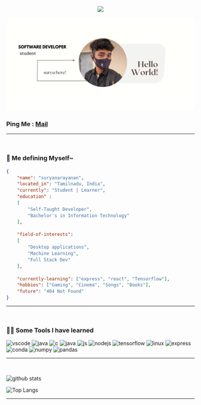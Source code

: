 <p align="center">
  <img src="https://capsule-render.vercel.app/api?text=welcome!&animation=fadeIn&type=waving&color=gradient&height=100" />
</p>
<a href="https://suryanarayanandv.github.io/suryanarayananwebsite/" target="_blank"><img src="./public/forProfile.png" style="border-radius:10px;"></a>

### Ping Me : <a href="mailto:dbvenkat857@gmail.com">Mail</a>
<hr /><br />

<!-- don't complaint its left here intentionally -->
### 🛀 Me defining Myself~

```json
{
    "name": "suryanarayanan",
    "located_in": "Tamilnadu, India",
    "currently": "Student | Learner",
    "education" : 
    [
        "Self-Taught Developer",
        "Bachelor's in Information Technology"
    ],

    "field-of-interests": 
    [
        "Desktop applications",
        "Machine Learning",
        "Full Stack Dev"
    ],

    "currently-learning": ["express", "react", "Tensorflow"],
    "hobbies": ["Gaming", "Cinema", "Songs", "Books"],
    "future": "404 Not Found"
}
```
<hr /><br />

### 👨‍💻 Some Tools I have learned
<p align="left">
<img src="https://cdn.jsdelivr.net/gh/devicons/devicon/icons/vscode/vscode-original.svg" alt="vscode" width="35" height="35"/>
<img src="https://cdn.jsdelivr.net/gh/devicons/devicon/icons/python/python-original.svg" alt="java" width="35" height="35"/>
<img src="https://cdn.jsdelivr.net/gh/devicons/devicon/icons/c/c-line.svg" alt="c" width="35" height="35"/>
<img src="https://cdn.jsdelivr.net/gh/devicons/devicon/icons/java/java-original.svg" alt="java" width="35" height="35"/>
<img src="https://cdn.jsdelivr.net/gh/devicons/devicon/icons/javascript/javascript-plain.svg" alt="js" width="35" height="35"/>
<img src="https://cdn.jsdelivr.net/gh/devicons/devicon/icons/nodejs/nodejs-plain.svg" alt="nodejs" width="35" height="35"/>
<img src="https://cdn.jsdelivr.net/gh/devicons/devicon/icons/tensorflow/tensorflow-original.svg" alt="tensorflow" width="35" height="35"/>
<img src="https://cdn.jsdelivr.net/gh/devicons/devicon/icons/linux/linux-original.svg" alt="linux" width="35" height="35"/>
<img src="https://cdn.jsdelivr.net/gh/devicons/devicon/icons/express/express-original.svg" alt="express" width="35" height="35"/>
<img src="https://cdn.jsdelivr.net/gh/devicons/devicon/icons/anaconda/anaconda-original.svg" alt="conda" width="35" height="35"/>
<img src="https://cdn.jsdelivr.net/gh/devicons/devicon/icons/numpy/numpy-original.svg" alt="numpy" width="35" height="35"/>
<img src="https://cdn.jsdelivr.net/gh/devicons/devicon/icons/pandas/pandas-original.svg" alt="pandas" width="35" height="35"/>
</p>

<hr /><br />

![github stats](https://github-readme-stats.vercel.app/api?username=suryanarayanandv&show_icons=true&theme=dark)

![Top Langs](https://github-readme-stats.vercel.app/api/top-langs/?username=anuraghazra&layout=compact&theme=dark)


<hr /><br />
